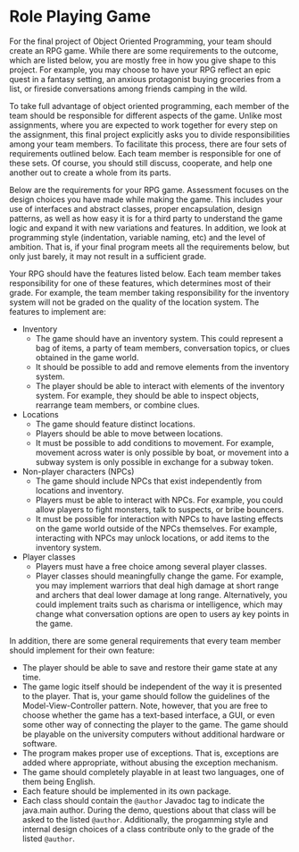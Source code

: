 # Role Playing Game

For the final project of Object Oriented Programming, your team should create an RPG game. While there are some requirements to the outcome, which are listed below, you are mostly free in how you give shape to this project. For example, you may choose to have your RPG reflect an epic quest in a fantasy setting, an anxious protagonist buying groceries from a list, or fireside conversations among friends camping in the wild.

To take full advantage of object oriented programming, each member of the team should be responsible for different aspects of the game. Unlike most assignments, where you are expected to work together for every step on the assignment, this final project explicitly asks you to divide responsibilities among your team members. To facilitate this process, there are four sets of requirements outlined below. Each team member is responsible for one of these sets. Of course, you should still discuss, cooperate, and help one another out to create a whole from its parts. 

Below are the requirements for your RPG game. Assessment focuses on the design choices you have made while making the game. This includes your use of interfaces and abstract classes, proper encapsulation, design patterns, as well as how easy it is for a third party to understand the game logic and expand it with new variations and features. In addition, we look at programming style (indentation, variable naming, etc) and the level of ambition. That is, if your final program meets all the requirements below, but only just barely, it may not result in a sufficient grade.

Your RPG should have the features listed below. Each team member takes responsibility for one of these features, which determines most of their grade. For example, the team member taking responsibility for the inventory system will not be graded on the quality of the location system. The features to implement are:
- Inventory
	- The game should have an inventory system. This could represent a bag of items, a party of team members,  conversation topics, or clues obtained in the game world.
	- It should be possible to add and remove elements from the inventory system.
	- The player should be able to interact with elements of the inventory system. For example, they should be able to inspect objects, rearrange team members, or combine clues.
- Locations
	- The game should feature distinct locations.
	- Players should be able to move between locations.
	- It must be possible to add conditions to movement. For example, movement across water is only possible by boat, or movement into a subway system is only possible in exchange for a subway token.
- Non-player characters (NPCs)
	- The game should include NPCs that exist independently from locations and inventory.
	- Players must be able to interact with NPCs. For example, you could allow players to fight monsters, talk to suspects, or bribe bouncers.
	- It must be possible for interaction with NPCs to have lasting effects on the game world outside of the NPCs themselves. For example, interacting with NPCs may unlock locations, or add items to the inventory system.
- Player classes
	- Players must have a free choice among several player classes. 
	- Player classes should meaningfully change the game. For example, you may implement warriors that deal high damage at short range and archers that deal lower damage at long range. Alternatively, you could implement traits such as charisma or intelligence, which may change what conversation options are open to users ay key points in the game.

In addition, there are some general requirements that every team member should implement for their own feature:
- The player should be able to save and restore their game state at any time.
- The game logic itself should be independent of the way it is presented to the player. That is, your game should follow the guidelines of the Model-View-Controller pattern. Note, however, that you are free to choose whether the game has a text-based interface, a GUI, or even some other way of connecting the player to the game. The game should be playable on the university computers without additional hardware or software.
- The program makes proper use of exceptions. That is, exceptions are added where appropriate, without abusing the exception mechanism.
- The game should completely playable in at least two languages, one of them being English.
- Each feature should be implemented in its own package. 
- Each class should contain the `@author` Javadoc tag to indicate the java.main author. During the demo, questions about that class will be asked to the listed `@author`. Additionally, the progamming style and internal design choices of a class contribute only to the grade of the listed `@author`.

